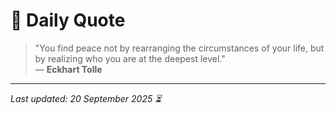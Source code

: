 # 📜 Daily Quote

> "You find peace not by rearranging the circumstances of your life, but by realizing who you are at the deepest level."  
> — **Eckhart Tolle**

---

_Last updated: 20 September 2025 ⏳_
